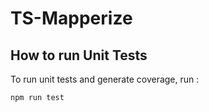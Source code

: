 # TS-Mapperize

## How to run Unit Tests

To run unit tests and generate coverage, run :

```
npm run test
```
